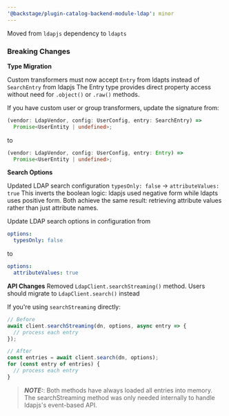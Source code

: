 ```yaml
---
'@backstage/plugin-catalog-backend-module-ldap': minor
---
```


Moved from `ldapjs` dependency to `ldapts`

### Breaking Changes

**Type Migration**

Custom transformers must now accept `Entry` from ldapts instead of `SearchEntry`
from ldapjs The Entry type provides direct property access without need for
`.object()` or `.raw()` methods.

If you have custom user or group transformers, update the signature from:

```typescript
(vendor: LdapVendor, config: UserConfig, entry: SearchEntry) =>
  Promise<UserEntity | undefined>;
```

to

```typescript
(vendor: LdapVendor, config: UserConfig, entry: Entry) =>
  Promise<UserEntity | undefined>;
```

**Search Options**

Updated LDAP search configuration `typesOnly: false` → `attributeValues: true`
This inverts the boolean logic: ldapjs used negative form while ldapts uses
positive form. Both achieve the same result: retrieving attribute values rather
than just attribute names.

Update LDAP search options in configuration from

```yaml
options:
  typesOnly: false
```

to

```yaml
options:
  attributeValues: true
```

**API Changes** Removed `LdapClient.searchStreaming()` method. Users should
migrate to `LdapClient.search()` instead

If you're using `searchStreaming` directly:

```typescript
// Before
await client.searchStreaming(dn, options, async entry => {
  // process each entry
});

// After
const entries = await client.search(dn, options);
for (const entry of entries) {
  // process each entry
}
```

> **_NOTE:_**: Both methods have always loaded all entries into memory. The
> searchStreaming method was only needed internally to handle ldapjs's
> event-based API.
